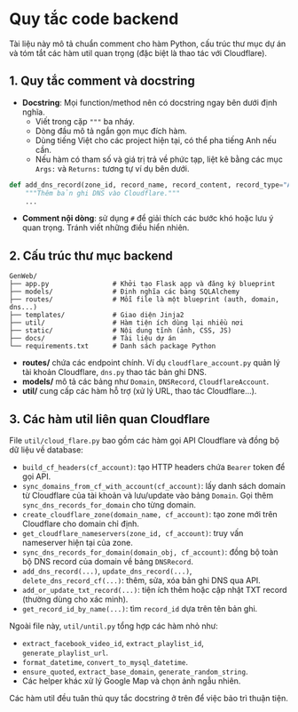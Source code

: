 # Quy tắc code backend

Tài liệu này mô tả chuẩn comment cho hàm Python, cấu trúc thư mục dự án và tóm tắt các hàm util quan trọng (đặc biệt là thao tác với Cloudflare).

## 1. Quy tắc comment và docstring

- **Docstring**: Mọi function/method nên có docstring ngay bên dưới định nghĩa.
  - Viết trong cặp `"""` ba nháy.
  - Dòng đầu mô tả ngắn gọn mục đích hàm.
  - Dùng tiếng Việt cho các project hiện tại, có thể pha tiếng Anh nếu cần.
  - Nếu hàm có tham số và giá trị trả về phức tạp, liệt kê bằng các mục `Args:` và `Returns:` tương tự ví dụ bên dưới.

```python
def add_dns_record(zone_id, record_name, record_content, record_type="A"):
    """Thêm bản ghi DNS vào Cloudflare."""
    ...
```

- **Comment nội dòng**: sử dụng `#` để giải thích các bước khó hoặc lưu ý quan trọng. Tránh viết những điều hiển nhiên.

## 2. Cấu trúc thư mục backend

```
GenWeb/
├── app.py                # Khởi tạo Flask app và đăng ký blueprint
├── models/               # Định nghĩa các bảng SQLAlchemy
├── routes/               # Mỗi file là một blueprint (auth, domain, dns...)
├── templates/            # Giao diện Jinja2
├── util/                 # Hàm tiện ích dùng lại nhiều nơi
├── static/               # Nội dung tĩnh (ảnh, CSS, JS)
├── docs/                 # Tài liệu dự án
└── requirements.txt      # Danh sách package Python
```

- **routes/** chứa các endpoint chính. Ví dụ `cloudflare_account.py` quản lý tài khoản Cloudflare, `dns.py` thao tác bản ghi DNS.
- **models/** mô tả các bảng như `Domain`, `DNSRecord`, `CloudflareAccount`.
- **util/** cung cấp các hàm hỗ trợ (xử lý URL, thao tác Cloudflare...).

## 3. Các hàm util liên quan Cloudflare

File `util/cloud_flare.py` bao gồm các hàm gọi API Cloudflare và đồng bộ dữ liệu về database:

- `build_cf_headers(cf_account)`: tạo HTTP headers chứa `Bearer` token để gọi API.
- `sync_domains_from_cf_with_account(cf_account)`: lấy danh sách domain từ Cloudflare của tài khoản và lưu/update vào bảng `Domain`. Gọi thêm `sync_dns_records_for_domain` cho từng domain.
- `create_cloudflare_zone(domain_name, cf_account)`: tạo zone mới trên Cloudflare cho domain chỉ định.
- `get_cloudflare_nameservers(zone_id, cf_account)`: truy vấn nameserver hiện tại của zone.
- `sync_dns_records_for_domain(domain_obj, cf_account)`: đồng bộ toàn bộ DNS record của domain về bảng `DNSRecord`.
- `add_dns_record(...)`, `update_dns_record(...)`, `delete_dns_record_cf(...)`: thêm, sửa, xóa bản ghi DNS qua API.
- `add_or_update_txt_record(...)`: tiện ích thêm hoặc cập nhật TXT record (thường dùng cho xác minh).
- `get_record_id_by_name(...)`: tìm `record_id` dựa trên tên bản ghi.

Ngoài file này, `util/until.py` tổng hợp các hàm nhỏ như:
- `extract_facebook_video_id`, `extract_playlist_id`, `generate_playlist_url`.
- `format_datetime`, `convert_to_mysql_datetime`.
- `ensure_quoted`, `extract_base_domain`, `generate_random_string`.
- Các helper khác xử lý Google Map và chọn ảnh ngẫu nhiên.

Các hàm util đều tuân thủ quy tắc docstring ở trên để việc bảo trì thuận tiện.

